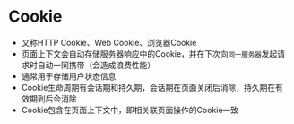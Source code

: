 # Cookie

- 又称HTTP Cookie、Web Cookie、浏览器Cookie
- 页面上下文会自动存储服务器响应中的Cookie，并在下次向`同一服务器`发起请求时自动一同携带（会造成浪费性能）
- 通常用于存储用户状态信息
- Cookie生命周期有会话期和持久期，会话期在页面关闭后消除，持久期在有效期到后会消除
- Cookie包含在页面上下文中，即相关联页面操作的Cookie一致

